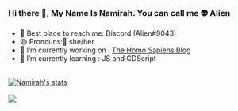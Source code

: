 ### Hi there 👋, My Name Is Namirah. You can call me 👽 Alien
- 💬 Best place to reach me: Discord (Alien#9043)
- 😄 Pronouns:👩 she/her 
- 🔭 I’m currently working on : [The Homo Sapiens Blog](https://thehomosapblog.tk/)
- 🌱 I’m currently learning : JS and GDScript

<br>
<a href="https://github.com/Namirah-Rahman">
  <img align="center" src="https://github-readme-stats.vercel.app/api?username=Namirah-Rahman&show_icons=true&include_all_commits=true&show_icons=true&title_color=fff&icon_color=79ff97&text_color=9f9f9f&bg_color=151515" alt="Namirah's stats" />
</a>
<br><br>
<a href="https://github.com/Namirah-Rahman?tab=repositories">
  <img align="center" src="https://github-readme-stats.vercel.app/api/top-langs/?username=Namirah-Rahman&layout=compact&show_icons=true&title_color=fff&icon_color=79ff97&text_color=9f9f9f&bg_color=151515" />
</a>
<br>
<br>
